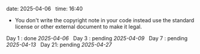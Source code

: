 date: 2025-04-06  
time: 16:40  

- You don't write the copyright note in your code instead use the standard license or other external document to make it legal.

Day 1 : done *2025-04-06*  
Day 3 : pending *2025-04-09*  
Day 7 : pending *2025-04-13*  
Day 21: pending *2025-04-27*